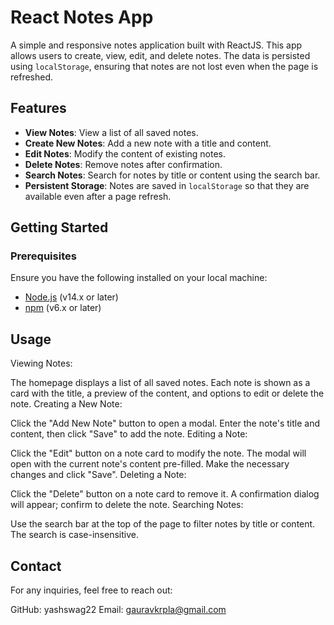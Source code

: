 # React Notes App

A simple and responsive notes application built with ReactJS. This app allows users to create, view, edit, and delete notes. The data is persisted using `localStorage`, ensuring that notes are not lost even when the page is refreshed.

## Features

- **View Notes**: View a list of all saved notes.
- **Create New Notes**: Add a new note with a title and content.
- **Edit Notes**: Modify the content of existing notes.
- **Delete Notes**: Remove notes after confirmation.
- **Search Notes**: Search for notes by title or content using the search bar.
- **Persistent Storage**: Notes are saved in `localStorage` so that they are available even after a page refresh.

## Getting Started

### Prerequisites

Ensure you have the following installed on your local machine:

- [Node.js](https://nodejs.org/) (v14.x or later)
- [npm](https://www.npmjs.com/) (v6.x or later)

  
## Usage
Viewing Notes:

The homepage displays a list of all saved notes. Each note is shown as a card with the title, a preview of the content, and options to edit or delete the note.
Creating a New Note:

Click the "Add New Note" button to open a modal. Enter the note's title and content, then click "Save" to add the note.
Editing a Note:

Click the "Edit" button on a note card to modify the note. The modal will open with the current note's content pre-filled. Make the necessary changes and click "Save".
Deleting a Note:

Click the "Delete" button on a note card to remove it. A confirmation dialog will appear; confirm to delete the note.
Searching Notes:

Use the search bar at the top of the page to filter notes by title or content. The search is case-insensitive.

## Contact
For any inquiries, feel free to reach out:

GitHub: yashswag22
Email: gauravkrpla@gmail.com

  

